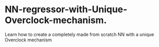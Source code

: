 # NN-regressor-with-Unique-Overclock-mechanism.
Learn how to create a completely made from scratch NN with a unique Overclock mechanism
